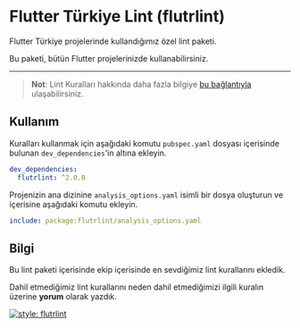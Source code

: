# Flutter Türkiye Lint (flutrlint)

Flutter Türkiye projelerinde kullandığımız özel lint paketi.

Bu paketi, bütün Flutter projelerinizde kullanabilirsiniz.

---

> **Not**: Lint Kuralları hakkında daha fazla bilgiye [bu bağlantıyla](https://dart-lang.github.io/linter/index.html) ulaşabilirsiniz.

## Kullanım

Kuralları kullanmak için aşağıdaki komutu `pubspec.yaml` dosyası içerisinde bulunan `dev_dependencies`'in altına ekleyin.

```yaml
dev_dependencies:
  flutrlint: ^2.0.0
```

Projenizin ana dizinine `analysis_options.yaml` isimli bir dosya oluşturun ve içerisine aşağıdaki komutu ekleyin.

```yaml
include: package:flutrlint/analysis_options.yaml
```

## Bilgi

Bu lint paketi içerisinde ekip içerisinde en sevdiğimiz lint kurallarını ekledik.

Dahil etmediğimiz lint kurallarını neden dahil etmediğimizi ilgili kuralın üzerine **yorum** olarak yazdık.

[![style: flutrlint][badge]][badge_link]

[badge]: https://img.shields.io/badge/style-flutrlint-blue.svg
[badge_link]: https://github.com/flutterturkey/flutrlint
